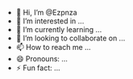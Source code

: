 - 👋 Hi, I’m @Ezpnza
- 👀 I’m interested in ...
- 🌱 I’m currently learning ...
- 💞️ I’m looking to collaborate on ...
- 📫 How to reach me ...
- 😄 Pronouns: ...
- ⚡ Fun fact: ...

<!---
Ezpnza/Ezpnza is a ✨ special ✨ repository because its `README.md` (this file) appears on your GitHub profile.
You can click the Preview link to take a look at your changes.
--->
